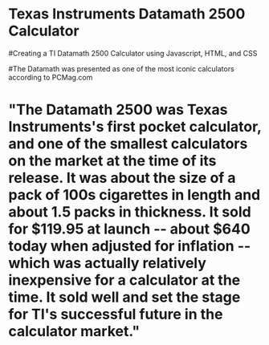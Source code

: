 # Texas Instruments Datamath 2500 Calculator

#Creating a TI Datamath 2500 Calculator using Javascript, HTML, and CSS

#The Datamath was presented as one of the most iconic calculators according to PCMag.com

# "The Datamath 2500 was Texas Instruments's first pocket calculator, and one of the smallest calculators on the market at the time of its release. It was about the size of a pack of 100s cigarettes in length and about 1.5 packs in thickness. It sold for $119.95 at launch -- about $640 today when adjusted for inflation -- which was actually relatively inexpensive for a calculator at the time. It sold well and set the stage for TI's successful future in the calculator market."
